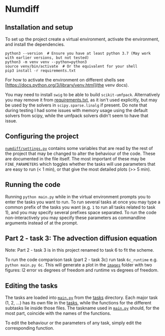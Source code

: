 # Numdiff

## Installation and setup
To set up the project create a virtual environment, activate the environment, and install the dependencies.

```shell
python3 --version  # Ensure you have at least python 3.7 (May work with earlier versions, but not tested)
python3 -m venv venv --python=python3
source venv/bin/activate  # Or the equivalent for your shell
pip3 install -r requirements.txt
```

For how to activate the environment on different shells see [https://docs.python.org/3/library/venv.html](the venv docs).

You may need to install `swig` to be able to build `scikit-umfpack`.
Alternatively you may remove it from [requirements.txt](./requirements.txt), as it isn't used explicitly, but may be used by the solvers in `scipy.sparse.linalg` if present.
Do note that during testing I had some issues with memory usage using the default solvers from scipy, while the umfpack solvers didn't seem to have that issue.

## Configuring the project
[`numdiff/settings.py`](./numdiff/settings.py) contains some variables that are read by the rest of the project that may be changed to alter the behaviour of the code.
These are documented in the file itself.
The most important of these may be `FINE_PARAMETERS` which toggles whether the tasks will use parameters that are easy to run (< 1 min), or that give the most detailed plots (>> 5 min).

## Running the code
Running `python main.py` while in the virtual environment prompts you to enter the tasks you want to run.
To run several tasks at once you may type a common prefix of the tasks you want (e.g. `1` to run all tasks related to task 1), and you may specify several prefixes space separated.
To run the code non-interactively you may specify these parameters as commandline arguments instead of at the prompt.

## Part 2 - task 3: The advection diffusion equation
Note: Part 2 - task 3 is in this project renamed to task 6 to fit the scheme.

To run the code comparison task (part 2 - task 3c) run task `6c_runtime` e.g. `python main.py 6c`.
This will generate a plot in the [`images`](./images) folder with two figures: l2 error vs degrees of freedom and runtime vs degrees of freedom.

## Editing the tasks
The tasks are loaded into [`main.py`](./main.py) from the [tasks](./tasks) directory.
Each major task (1, 2, ...) has its own file in the [tasks](./tasks), while the functions for the different subtasks lie inside those files.
The taskname used in [`main.py`](./main.py) should, for the most part, coincide with the names of the functions.

To edit the behaviour or the parameters of any task, simply edit the corresponding function.
